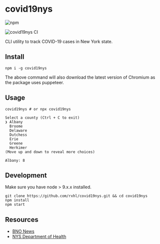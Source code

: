 # covid19nys

![npm](https://img.shields.io/npm/v/covid19nys)

![covid19nys CI](https://github.com/rxhl/covid19nys/workflows/covid19nys%20CI/badge.svg)

CLI utility to track COVID-19 cases in New York state.

## Install

```
npm i -g covid19nys
```

The above command will also download the latest version of Chromium as the package uses puppeteer.

## Usage

```
covid19nys # or npx covid19nys

Select a county (Ctrl + C to exit)
❯ Albany
  Broome
  Delaware
  Dutchess
  Erie
  Greene
  Herkimer
(Move up and down to reveal more choices)

Albany: 8
```

## Development

Make sure you have node > 9.x.x installed.

```
git clone https://github.com/rxhl/covid19nys.git && cd covid19nys
npm install
npm start
```

## Resources

- [BNO News](https://bnonews.com/index.php/2020/02/the-latest-coronavirus-cases/)
- [NYS Department of Health](https://on.ny.gov/33yu0cR)
